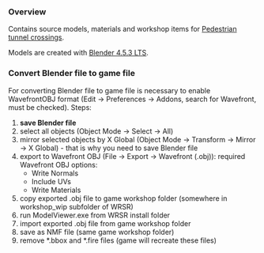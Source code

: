 ### Overview

Contains source models, materials and workshop items for [Pedestrian tunnel crossings](https://steamcommunity.com/sharedfiles/filedetails/?id=2795748604 "Pedestrian tunnel crossings").

Models are created with [Blender 4.5.3 LTS](https://www.blender.org/download/releases/4-5/ "Blender 4.5.3 LTS").

### Convert Blender file to game file
For converting Blender file to game file is necessary to enable WavefrontOBJ format (Edit -> Preferences -> Addons, search for Wavefront, must be checked).
Steps:
1. **save Blender file**
2.  select all objects (Object Mode -> Select -> All)
3. mirror selected objects by X Global (Object Mode -> Transform -> Mirror -> X Global) - that is why you need to save Blender file
4. export to Wavefront OBJ (File -> Export -> Wavefront (.obj)):
	required Wavefront OBJ options:
	- Write Normals
	- Include UVs
	- Write Materials
5. copy exported .obj file to game workshop folder (somewhere in workshop_wip subfolder of WRSR)
6. run ModelViewer.exe from WRSR install folder
7. import exported .obj file from game workshop folder
8. save as NMF file (same game workshop folder)
9. remove *.bbox and *.fire files (game will recreate these files)